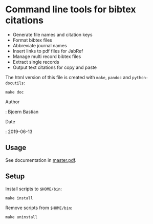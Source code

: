 Command line tools for bibtex citations
=======================================

-   Generate file names and citation keys
-   Format bibtex files
-   Abbreviate journal names
-   Insert links to pdf files for JabRef
-   Manage multi record bibtex files
-   Extract single records
-   Output text citations for copy and paste

The html version of this file is created with `make`, `pandoc` and
`python-docutils`:

    make doc

Author

:   Bjoern Bastian

Date

:   2019-06-13

Usage
-----

See documentation in [master.pdf](https://bbastian.pavo.uberspace.de/files/bibtools/master.pdf).

Setup
-----

Install scripts to `$HOME/bin`:

    make install

Remove scripts from `$HOME/bin`:

    make uninstall

